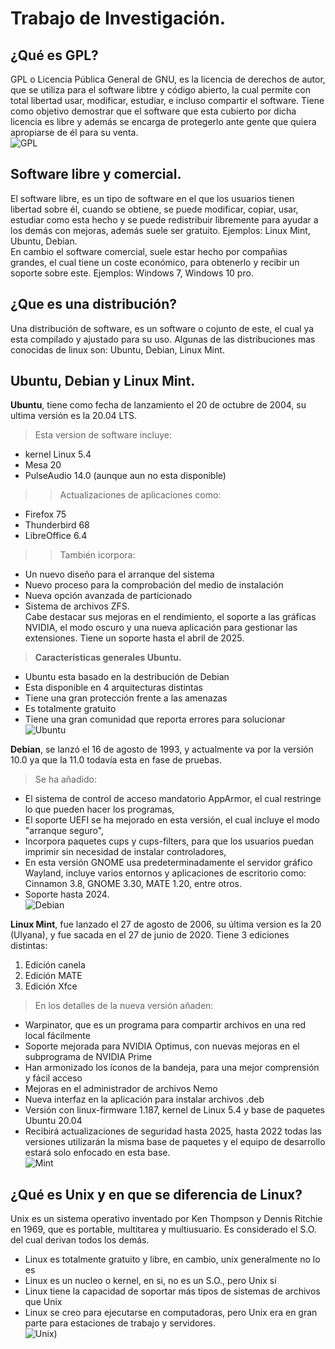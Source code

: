 # Trabajo de Investigación.
## ¿Qué es GPL?
GPL o Licencia Pública General de GNU, es la licencia de derechos de autor, que se utiliza para el software libtre y código abierto, la cual permite con total libertad usar, modificar, estudiar, e incluso compartir el software. Tiene como objetivo  demostrar que el software que esta cubierto por dicha licencia es libre y además se encarga de protegerlo ante gente que quiera apropiarse de él para su venta.  
![GPL](https://user-images.githubusercontent.com/71392450/94283509-629b4c00-ff51-11ea-9fa0-9825a42f451b.png)  
## Software libre y comercial.
El software libre, es un tipo de software en el que los usuarios tienen libertad sobre él, cuando se obtiene, se puede modificar, copiar, usar, estudiar como esta hecho y se puede redistribuir libremente para ayudar a los demás con mejoras, además suele ser gratuito. Ejemplos: Linux Mint, Ubuntu, Debian.   
En cambio el software comercial, suele estar hecho por compañias grandes, el cual tiene un coste económico, para obtenerlo y recibir un soporte sobre este. Ejemplos: Windows 7, Windows 10 pro.
## ¿Que es una distribución?
Una distribución de software, es un software o cojunto de este, el cual ya esta compilado y ajustado para su uso.
Algunas de las distribuciones mas conocidas de linux son: Ubuntu, Debian, Linux Mint.
## Ubuntu, Debian y Linux Mint.
**Ubuntu**, tiene como fecha de lanzamiento el 20 de octubre de 2004, su ultima versión es la 20.04 LTS.
>Esta version de software incluye: 
* kernel Linux 5.4
* Mesa 20
* PulseAudio 14.0 (aunque aun no esta disponible)   
>>Actualizaciones de aplicaciones como:  
* Firefox 75
* Thunderbird 68
* LibreOffice 6.4  
>>También icorpora:  
* Un nuevo diseño para el arranque del sistema
* Nuevo proceso para la comprobación del medio de instalación 
* Nueva opción avanzada de particionado 
* Sistema de archivos ZFS.  
Cabe destacar sus mejoras en el rendimiento, el soporte a las gráficas NVIDIA, el modo oscuro y una nueva aplicación para gestionar las extensiones. Tiene un soporte hasta el abril de 2025.
>**Características generales Ubuntu.**  
* Ubuntu esta basado en la destribución de Debian
* Esta disponible en 4 arquitecturas distintas
* Tiene una gran protección frente a las amenazas
* Es totalmente gratuito
* Tiene una gran comunidad que reporta errores para solucionar  
![Ubuntu](https://user-images.githubusercontent.com/71392450/94283773-bad24e00-ff51-11ea-942b-66aa031acc4b.png)  

**Debian**, se lanzó el 16 de agosto de 1993, y actualmente va por la versión 10.0 ya que la 11.0 todavía esta en fase de pruebas. 
>Se ha añadido:
* El sistema de control de acceso mandatorio AppArmor, el cual restringe lo que pueden hacer los programas,
* El soporte UEFI se ha mejorado en esta versión, el cual incluye el modo "arranque seguro",
* Incorpora paquetes cups y cups-filters, para que los usuarios puedan imprimir sin necesidad de instalar controladores,
* En esta versión GNOME usa predeterminadamente el servidor gráfico Wayland, incluye  varios entornos y aplicaciones de escritorio como: Cinnamon 3.8, GNOME 3.30, MATE 1.20, entre otros.
* Soporte hasta 2024.  
![Debian](https://user-images.githubusercontent.com/71392450/94284025-1c92b800-ff52-11ea-9fed-00325ef16a5f.png)  

**Linux Mint**, fue lanzado el 27 de agosto de 2006, su última version es la 20 (Ulyana), y fue sacada en el 27 de junio de 2020. Tiene 3 ediciones distintas: 
1. Edición canela
2. Edición MATE
3. Edición Xfce  
>En los detalles de la nueva versión añaden:
* Warpinator, que es un programa para compartir archivos en una red local fácilmente
* Soporte mejorada para NVIDIA Optimus, con nuevas mejoras en el subprograma de NVIDIA Prime
* Han armonizado los íconos de la bandeja, para una mejor comprensión y fácil acceso
* Mejoras en el administrador de archivos Nemo
* Nueva interfaz en la aplicación para instalar archivos .deb
* Versión con linux-firmware 1.187, kernel de Linux 5.4 y base de paquetes Ubuntu 20.04
* Recibirá actualizaciones de seguridad hasta 2025, hasta 2022 todas las versiones utilizarán la misma base de paquetes y el equipo de desarrollo estará solo enfocado en esta base.  
![Mint](https://user-images.githubusercontent.com/71392450/94285177-a68f5080-ff53-11ea-8ae3-ef725621b08d.jpg)

## ¿Qué es Unix y en que se diferencia de Linux?
Unix es un sistema operativo inventado por Ken Thompson y Dennis Ritchie en 1969, que es portable, multitarea y multiusuario. Es considerado el S.O. del cual derivan todos los demás.
* Linux es totalmente gratuito y libre, en cambio, unix generalmente no lo es
* Linux es un nucleo o kernel, en si, no es un S.O., pero Unix si
* Linux tiene la capacidad de soportar más tipos de sistemas de archivos que Unix
* Linux se creo para ejecutarse en computadoras, pero Unix era en gran parte para estaciones de trabajo y servidores.  
![Unix)](https://user-images.githubusercontent.com/71392450/94285477-fc63f880-ff53-11ea-85e4-927376968a67.jpg)
